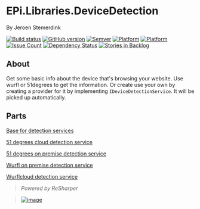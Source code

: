 ﻿# EPi.Libraries.DeviceDetection

By Jeroen Stemerdink

[![Build status](https://ci.appveyor.com/api/projects/status/60vg1xeix98n9w3o/branch/master?svg=true)](https://ci.appveyor.com/project/jstemerdink/epi-libraries-devicedetection/branch/master)
[![GitHub version](https://badge.fury.io/gh/jstemerdink%2FEPi.Libraries.DeviceDetection.svg)](http://badge.fury.io/gh/jstemerdink%2FEPi.Libraries.DeviceDetection)
[![Semver](http://img.shields.io/SemVer/2.0.0.png)](http://semver.org/spec/v2.0.0.html)
[![Platform](https://img.shields.io/badge/platform-.NET%204.5.2-blue.svg?style=flat)](https://msdn.microsoft.com/en-us/library/w0x726c2%28v=vs.110%29.aspx)
[![Platform](https://img.shields.io/badge/EPiServer-%2010.0.1-orange.svg?style=flat)](http://world.episerver.com/cms/)  
[![Issue Count](https://codeclimate.com/github/jstemerdink/EPi.Libraries.DeviceDetection/badges/issue_count.svg)](https://codeclimate.com/github/jstemerdink/EPi.Libraries.DeviceDetection)
[![Dependency Status](https://www.versioneye.com/user/projects/57aad478c75d64003af415b5/badge.svg?style=flat-square)](https://www.versioneye.com/user/projects/57aad478c75d64003af415b5)
[![Stories in Backlog](https://badge.waffle.io/jstemerdink/EPi.Libraries.DeviceDetection.svg?label=enhancement&title=Backlog)](http://waffle.io/jstemerdink/EPi.Libraries.DeviceDetection)

## About
Get some basic info about the device that's browsing your website. Use wurfl or 51degrees to get the information. 
Or create use your own by creating a provider for it by implementing ```IDeviceDetectionService```. It will be picked up automatically.

## Parts

[Base for detection services](EPi.Libraries.DeviceDetection/README.md)

[51 degrees cloud detection service](EPi.Libraries.DeviceDetection.FiftyOneCloud/README.md)

[51 degrees on premise detection service](EPi.Libraries.DeviceDetection.FiftyOne/README.md)

[Wurfl on premise detection service](EPi.Libraries.DeviceDetection.Wurfl/README.md)

[Wurflcloud detection service](EPi.Libraries.DeviceDetection.WurflCloud/README.md)


> *Powered by ReSharper*

> [![image](http://resources.jetbrains.com/assets/media/open-graph/jetbrains_250x250.png)](http://jetbrains.com)


